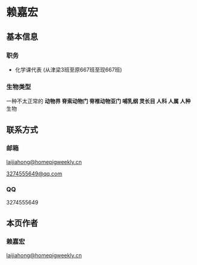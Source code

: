 # 赖嘉宏

## 基本信息

### 职务

- 化学课代表 (从津梁3班至原667班至现667班)

### 生物类型

一种不太正常的 **动物界 脊索动物门 脊椎动物亚门 哺乳纲 灵长目 人科 人属 人种** 生物

## 联系方式

### 邮箱

<laijiahong@homepigweekly.cn>

<3274555649@qq.com>

### QQ

3274555649

## 本页作者

### 赖嘉宏

<laijiahong@homepigweekly.cn>
